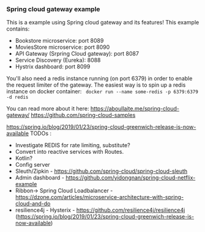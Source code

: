 ### Spring cloud gateway example

This is a example using Spring cloud gateway and its features! This example contains:
+ Bookstore microservice: port 8089
+ MoviesStore microservice: port 8090
+ API Gateway (Srpring Cloud gateway): port 8087
+ Service Discovery (Eureka): 8088
+ Hystrix dashboard: port 8099

You'll also need a redis instance running (on port 6379) in order to enable the request limiter of the gateway. 
The easiest way is to spin up a redis instance on docker container:
` docker run --name some-redis -p 6379:6379 -d redis`

You can read more about it here: https://aboullaite.me/spring-cloud-gateway/
https://github.com/spring-cloud-samples

https://spring.io/blog/2019/01/23/spring-cloud-greenwich-release-is-now-available
TODOs : 
+ Investigate REDIS for rate limiting, substitute?
+ Convert into reactive services with Routes.
+ Kotlin?
+ Config server
+ Sleuth/Zipkin - https://github.com/spring-cloud/spring-cloud-sleuth
+ Admin dashboard - https://github.com/yidongnan/spring-cloud-netflix-example
+ Ribbon-> Spring Cloud Loadbalancer  -https://dzone.com/articles/microservice-architecture-with-spring-cloud-and-do
+ resilience4j - Hysterix - https://github.com/resilience4j/resilience4j
(https://spring.io/blog/2019/01/23/spring-cloud-greenwich-release-is-now-available) 
